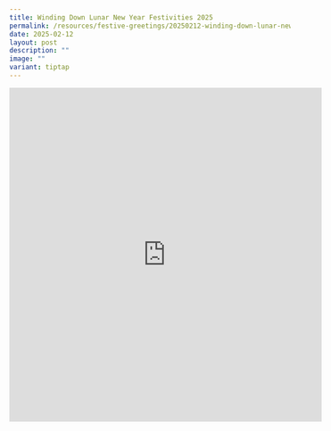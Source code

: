 ```yaml
---
title: Winding Down Lunar New Year Festivities 2025
permalink: /resources/festive-greetings/20250212-winding-down-lunar-new-year-festivities/
date: 2025-02-12
layout: post
description: ""
image: ""
variant: tiptap
---
```

<div class="iframe-wrapper">
<iframe style="border:none;overflow:hidden" height="600" width="560" allowfullscreen="true" frameborder="0" src="https://www.facebook.com/plugins/video.php?height=420&amp;href=https%3A%2F%2Fwww.facebook.com%2Falpshealthcaresupplychain%2Fvideos%2F579227125107121%2F&amp;show_text=true&amp;width=560&amp;t=0"></iframe>
</div>
<p></p>